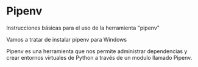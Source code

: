 # Pipenv

Instrucciones básicas para el uso de la herramienta "pipenv"

Vamos a tratar de instalar pipenv para Windows

Pipenv es una herramienta que nos permite administrar dependencias y crear entornos virtuales de Python a través de un modulo llamado Pipenv.
